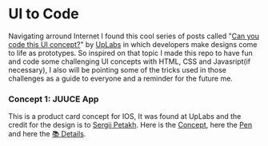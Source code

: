 # UI to Code
Navigating arround Internet I found this cool series of posts called "[Can you code this UI concept?](https://stories.uplabs.com/can-you-code-this-ui-concept-9e4ba76b437e#.ucur0sn67)" by [UpLabs](https://www.uplabs.com) in which developers make designs come to life as prototypes. So inspired on that topic I made this repo to have fun and code some challenging UI concepts with HTML, CSS and Javasript(if necessary), I also will be pointing some of the tricks used in those challenges as a guide to everyone and a reminder for the future me.

### Concept 1: JUUCE App
This is a product card concept for IOS, It was found at UpLabs and the credit for the design is to [Sergii Petakh](https://dribbble.com/sergiipetakh). Here is the [Concept](https://ios.uplabs.com/posts/juuce-app-product-card-animation), here the [Pen](http://codepen.io/emoreno911/pen/vyJvpB) and here the [:books: Details](/juuce_app/README.md).
